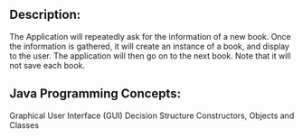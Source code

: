 ## Description:
The Application will repeatedly ask for the information of a new book. Once the information is gathered, it will create an instance of a book, and display to the user. The application will then go on to the next book. Note that it will not save each book.

## Java Programming Concepts:
Graphical User Interface (GUI) 
Decision Structure
Constructors, Objects and Classes
